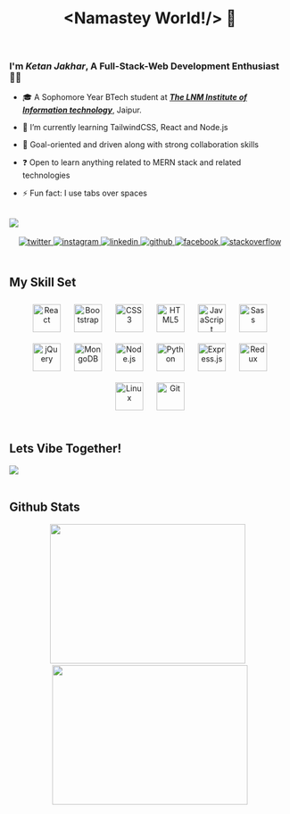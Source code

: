 # <div align="center"> <Namastey World!/> 🙏 </div>

<br/>

### I'm _**Ketan Jakhar**_, A Full-Stack-Web Development Enthusiast 👨‍💻 


- 🎓 A Sophomore Year BTech student at <a href="https://www.lnmiit.ac.in/" target="_blank">**_The LNM Institute of Information technology_**</a>, Jaipur.  
  

- 🌱 I’m currently learning TailwindCSS, React and Node.js  
  

- 🔭 Goal-oriented and driven along with strong collaboration skills  
  

- ❓ Open to learn anything related to MERN stack and related technologies  
  

- ⚡ Fun fact: I use tabs over spaces  
  

<br/>

<div>
  <img src="https://komarev.com/ghpvc/?username=ketan-jakhar&&style=flat-square"/>
</div>

<br/>

<div align="center">  
  <a href="https://twitter.com/ketanjakhar29" target="_blank">
  <img src=https://img.shields.io/badge/twitter-%2300acee.svg?&style=for-the-badge&logo=twitter&logoColor=white alt=twitter style="margin-bottom: 5px;" />
  </a>
  <a href="https://instagram.com/youngstoneyy_" target="_blank">
  <img src=https://img.shields.io/badge/instagram-%23000000.svg?&style=for-the-badge&logo=instagram&logoColor=white alt=instagram style="margin-bottom: 5px;" />
  </a>
  <a href="https://linkedin.com/in/ketan-jakhar-841282191" target="_blank">
  <img src=https://img.shields.io/badge/linkedin-%231E77B5.svg?&style=for-the-badge&logo=linkedin&logoColor=white alt=linkedin style="margin-bottom: 5px;" />
  </a>
  <a href="https://github.com/ketan-jakhar" target="_blank">
  <img src=https://img.shields.io/badge/github-%2324292e.svg?&style=for-the-badge&logo=github&logoColor=white alt=github style="margin-bottom: 5px;" />
  </a>
  <a href="https://www.facebook.com/ketanjakhar29" target="_blank">
  <img src=https://img.shields.io/badge/facebook-%232E87FB.svg?&style=for-the-badge&logo=facebook&logoColor=white alt=facebook style="margin-bottom: 5px;" />
  </a>
  <a href="https://stackoverflow.com/users/15199431/ketan-jakhar" target="_blank">
  <img src=https://img.shields.io/badge/stackoverflow-%23F28032.svg?&style=for-the-badge&logo=stackoverflow&logoColor=white alt=stackoverflow style="margin-bottom: 5px;" />
  </a>
</div>

<br/>

## My Skill Set  

<div align="center">  
  <img style="margin: 10px" src="https://profilinator.rishav.dev/skills-assets/react-original-wordmark.svg" alt="React" height="50" />  
  <img style="margin: 10px" src="https://profilinator.rishav.dev/skills-assets/bootstrap-plain.svg" alt="Bootstrap" height="50" />  
  <img style="margin: 10px" src="https://profilinator.rishav.dev/skills-assets/css3-original-wordmark.svg" alt="CSS3" height="50" />  
  <img style="margin: 10px" src="https://profilinator.rishav.dev/skills-assets/html5-original-wordmark.svg" alt="HTML5" height="50" />  
  <img style="margin: 10px" src="https://profilinator.rishav.dev/skills-assets/javascript-original.svg" alt="JavaScript" height="50" />  
  <img style="margin: 10px" src="https://profilinator.rishav.dev/skills-assets/sass-original.svg" alt="Sass" height="50" />  
  <img style="margin: 10px" src="https://profilinator.rishav.dev/skills-assets/jquery.png" alt="jQuery" height="50" />   
  <img style="margin: 10px" src="https://profilinator.rishav.dev/skills-assets/mongodb-original-wordmark.svg" alt="MongoDB" height="50" />  
  <img style="margin: 10px" src="https://profilinator.rishav.dev/skills-assets/nodejs-original-wordmark.svg" alt="Node.js" height="50" />  
  <img style="margin: 10px" src="https://profilinator.rishav.dev/skills-assets/python-original.svg" alt="Python" height="50" />  
  <img style="margin: 10px" src="https://profilinator.rishav.dev/skills-assets/express-original-wordmark.svg" alt="Express.js" height="50" />  
  <img style="margin: 10px" src="https://profilinator.rishav.dev/skills-assets/redux-original.svg" alt="Redux" height="50" />   
  <img style="margin: 10px" src="https://profilinator.rishav.dev/skills-assets/linux-original.svg" alt="Linux" height="50" />  
  <img style="margin: 10px" src="https://profilinator.rishav.dev/skills-assets/git-scm-icon.svg" alt="Git" height="50" />  
</div>

<br/>  

## Lets Vibe Together!
<div>
  <a href="https://spotify-github-profile.vercel.app/api/view?uid=52ufmc458cpvjil2bkvv82f0n&redirect=true">
  <img src="https://spotify-github-profile.vercel.app/api/view?uid=52ufmc458cpvjil2bkvv82f0n&cover_image=true&theme=novatorem" />
  </a>
</div>

<br/>

## Github Stats  

<div align="center">
  <a href="#"><img src="https://github-readme-stats.vercel.app/api/?username=ketan-jakhar&theme=dracula" width="350" height="250" ></a>
    &nbsp;
  <a href="#"><img src="https://github-readme-stats.vercel.app/api/top-langs/?username=ketan-jakhar&theme=dracula" width="350" height="250" ></a>
</div> 

<br/>
